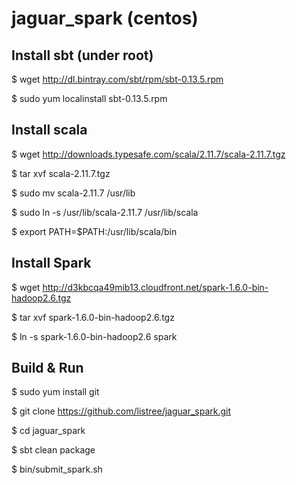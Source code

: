 # jaguar_spark (centos)

## Install sbt (under root)

$ wget http://dl.bintray.com/sbt/rpm/sbt-0.13.5.rpm

$ sudo yum localinstall sbt-0.13.5.rpm

## Install scala

$ wget http://downloads.typesafe.com/scala/2.11.7/scala-2.11.7.tgz

$ tar xvf scala-2.11.7.tgz

$ sudo mv scala-2.11.7 /usr/lib

$ sudo ln -s /usr/lib/scala-2.11.7 /usr/lib/scala

$ export PATH=$PATH:/usr/lib/scala/bin

## Install Spark

$ wget http://d3kbcqa49mib13.cloudfront.net/spark-1.6.0-bin-hadoop2.6.tgz

$ tar xvf spark-1.6.0-bin-hadoop2.6.tgz

$ ln -s spark-1.6.0-bin-hadoop2.6 spark

## Build & Run

$ sudo yum install git

$ git clone https://github.com/listree/jaguar_spark.git

$ cd jaguar_spark

$ sbt clean package

$ bin/submit_spark.sh
